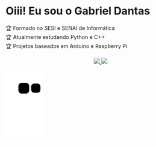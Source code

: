 # Oiii! Eu sou o Gabriel Dantas

<div>
🏆 Formado no SESI e SENAI de Informática <br/>
🏆 Atualmente estudando Python e C++ <br/>
🏆 Projetos baseados em Arduino e Raspberry Pi <br/>
 <br/>
</div>

<div align="center">
  <a href="https://github.com/DeadPyton?tab=repositories">
  <img height="140em" src="https://github-readme-stats.vercel.app/api?username=deadpyton&show_icons=true&theme=dracula&include_all_commits=true&count_private=true"/>
  <img height="140em" src="https://github-readme-stats.vercel.app/api/top-langs/?username=deadpyton&layout=compact&langs_count=7&theme=dracula"/>
</div>
 
   ![Snake animation](https://github.com/deadpyton/deadpyton/blob/output/github-contribution-grid-snake.svg)
 
##
